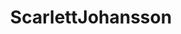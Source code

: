 ---
title: ScarlettJohansson
crosslinks:
- livven
- ladiesofthemcu
- Katemara
- schuhe
- funnysigns
- JenniferLawrence
- pics
---
